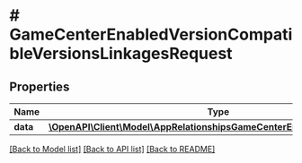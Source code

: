 # # GameCenterEnabledVersionCompatibleVersionsLinkagesRequest

## Properties

Name | Type | Description | Notes
------------ | ------------- | ------------- | -------------
**data** | [**\OpenAPI\Client\Model\AppRelationshipsGameCenterEnabledVersionsData[]**](AppRelationshipsGameCenterEnabledVersionsData.md) |  | 

[[Back to Model list]](../../README.md#documentation-for-models) [[Back to API list]](../../README.md#documentation-for-api-endpoints) [[Back to README]](../../README.md)


